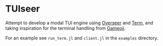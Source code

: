 # TUIseer

Attempt to develop a modal TUI engine using [Overseer](https://github.com/louisponet/Overseer.jl) and [Term](https://github.com/FedeClaudi/Term.jl), and taking inspiration for the terminal handling from [Gameoji](https://github.com/c42f/Gameoji).

For an example see `run_term.jl` and `client.jl` in the `examples` directory.
